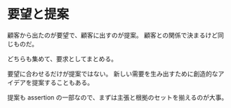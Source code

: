 # 要望と提案

顧客から出たのが要望で、顧客に出すのが提案。
顧客との関係で決まるけど同じものだ。

どちらも集めて、要求としてまとめる。

要望に合わせるだけが提案ではない。
新しい需要を生み出すために創造的なアイデアを提案することもある。

提案も assertion の一部なので、まずは主張と根拠のセットを揃えるのが大事。
